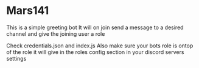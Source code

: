 # Mars141
This is a simple greeting bot 
It will on join send a message to a desired channel and give the joining user a role

Check credentials.json 
and index.js
Also make sure your bots role is ontop of the role it will give in the roles config section in your discord servers settings
